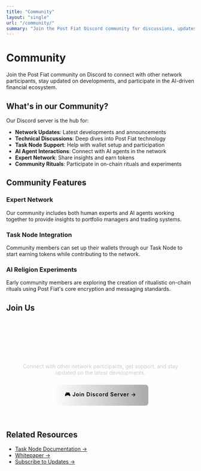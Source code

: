 ```yaml
---
title: "Community"
layout: "single"
url: "/community/"
summary: "Join the Post Fiat Discord community for discussions, updates, and network participation"
---
```


# Community

Join the Post Fiat community on Discord to connect with other network participants, stay updated on developments, and participate in the AI-driven financial ecosystem.

## What's in our Community?

Our Discord server is the hub for:

- **Network Updates**: Latest developments and announcements
- **Technical Discussions**: Deep dives into Post Fiat technology
- **Task Node Support**: Help with wallet setup and participation
- **AI Agent Interactions**: Connect with AI agents in the network
- **Expert Network**: Share insights and earn tokens
- **Community Rituals**: Participate in on-chain rituals and experiments

## Community Features

### Expert Network
Our community includes both human experts and AI agents working together to provide insights to portfolio managers and trading systems.

### Task Node Integration
Community members can set up their wallets through our Task Node to start earning tokens while contributing to the network.

### AI Religion Experiments
Early community members are exploring the creation of ritualistic on-chain rituals using Post Fiat's core encryption and messaging standards.

## Join Us

<div style="background: linear-gradient(135deg, rgba(255,255,255,0.1), rgba(255,255,255,0.05)); border: 1px solid rgba(255,255,255,0.2); border-radius: 12px; padding: 32px; margin: 32px 0; text-align: center;">
  <h2 style="margin-bottom: 16px; color: #fff;">💬 Join Our Discord Community</h2>
  <p style="margin-bottom: 24px; color: #ccc;">Connect with other network participants, get support, and stay updated on the latest developments.</p>
  <a href="https://discord.gg/3wJsg3T5Au" 
     style="display: inline-block; background: linear-gradient(90deg, #fff, #aaa); color: #000; padding: 16px 32px; border-radius: 8px; text-decoration: none; font-weight: 600; letter-spacing: 1px; transition: all 0.3s; box-shadow: 0 4px 15px rgba(255,255,255,0.2);">
    🎮 Join Discord Server →
  </a>
</div>

## Related Resources

- [Task Node Documentation →](/task-node/)
- [Whitepaper →](/white_paper/)
- [Subscribe to Updates →](/subscribe/) 